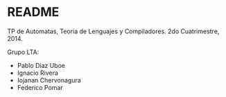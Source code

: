 # README #

TP de Automatas, Teoria de Lenguajes y Compiladores.
2do Cuatrimestre, 2014.

Grupo LTA:

- Pablo Diaz Uboe
- Ignacio Rivera
- Iojanan Chervonagura
- Federico Pomar